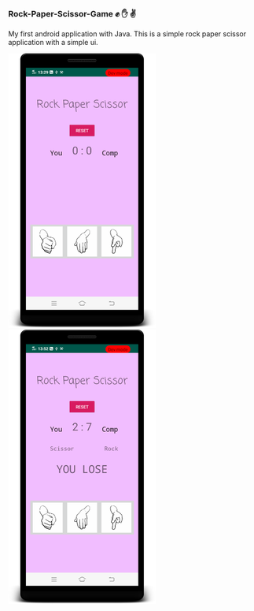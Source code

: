 ### Rock-Paper-Scissor-Game :fist: :hand: :v:	
My first android application with Java. This is a simple rock paper scissor application with a simple ui.

<img src="device-2020-10-18-135030%20-%201st%20ss.png" width=300px/>                              <img src="device-2020-10-18-135200%20-%202nd%20ss.png" width=300px/>


